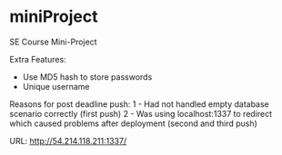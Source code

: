# miniProject
SE Course Mini-Project

Extra Features:
  - Use MD5 hash to store passwords
  -  Unique username
  
Reasons for post deadline push:
1 - Had not handled empty database scenario correctly (first push)
2 - Was using localhost:1337 to redirect which caused problems after deployment (second and third push)

URL:
http://54.214.118.211:1337/

